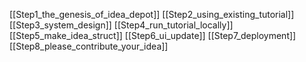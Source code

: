 [[Step1_the_genesis_of_idea_depot]]
[[Step2_using_existing_tutorial]]
[[Step3_system_design]]
[[Step4_run_tutorial_locally]]
[[Step5_make_idea_struct]]
[[Step6_ui_update]]
[[Step7_deployment]]
[[Step8_please_contribute_your_idea]]